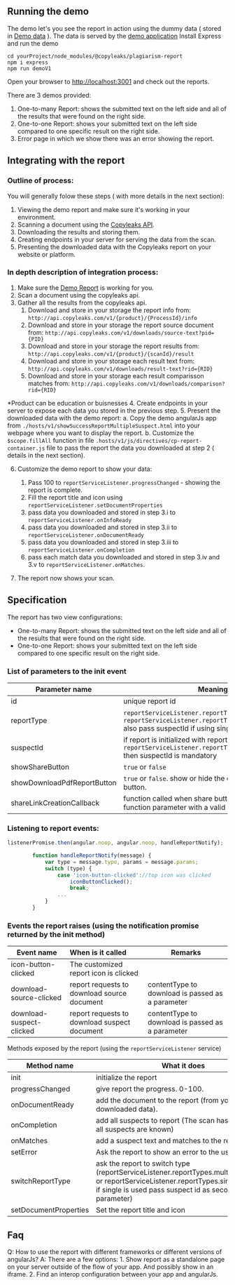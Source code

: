 ## Running the demo
The demo let's you see the report in action using the dummy data ( stored in [Demo data](https://github.com/Copyleaks/plagiarism-report/blob/master/hosts/v1/data/ "v1 demo data") ). The data is served by the  [demo application](https://github.com/Copyleaks/plagiarism-report/blob/master/hosts/v1/demoApp.js/ "v1 demo  app")
Install Express and run the demo
```
cd yourProject/node_modules/@copyleaks/plagiarism-report
npm i express
npm run demoV1
```

Open your browser to [http://localhost:3001](http://localhost:3001 "demo site") and check out the reports.

There are 3 demos provided:
1. One-to-many Report: shows the submitted text on the left side and all of the results that were found on the right side.
2. One-to-one Report: shows your submitted text on the left side compared to one specific result on the right side. 
3. Error page in which we show there was an error showing the report.

## Integrating with the report
### Outline of process:
You will generally folow these steps ( with more details in the next section):
1. Viewing the demo report and make sure it's working in your environment.
2. Scanning a document using the [Copyleaks API](https://api.copyleaks.com "Copyleaks api homepage").
3. Downloading the results and storing them.
4. Creating endpoints in your server for serving the data from the scan.
5. Presenting the downloaded data with the Copyleaks report on your website or platform.

### In depth description of integration process:
1. Make sure the [Demo Report](https://github.com/Copyleaks/plagiarism-report/blob/master/hosts/v1/pages/showSuccessReportMultipleSuspect.html "Demo Report") is working for you.
2. Scan a document using the copyleaks api.
3. Gather all the results from the copyleaks api.
   1. Download and store in your storage the report info from: `http://api.copyleaks.com/v1/{product}/{ProcessId}/info`
   1. Download and store in your storage the report source document from: `http://api.copyleaks.com/v1/downloads/source-text?pid={PID}`
   1. Download and store in your storage the report results from: `http://api.copyleaks.com/v1/{product}/{scanId}/result`
   1. Download and store in your storage each result text from: `http://api.copyleaks.com/v1/downloads/result-text?rid={RID}`
   1. Download and store in your storage each result comparisson matches from: `http://api.copyleaks.com/v1/downloads/comparison?rid={RID}`
	
	
*Product can be education or buisnesses	
4. Create endpoints in your server to expose each data you stored in the previous step.
5. Present the downloaded data with the demo report:
  a. Copy the demo angularJs app from `./hosts/v1/showSuccessReportMultipleSuspect.html` into your webpage where you want to display the report.
  b. Customize the `$scope.fillAll` function in file `.hosts/v1/js/directives/cp-report-container.js` file to pass the report the data you downloaded at step 2 ( details in the next section).

6. Customize the demo report to show your data:
   1. Pass 100 to `reportServiceListener.progressChanged` - showing the report is complete.
   1. Fill the report title and icon using `reportServiceListener.setDocumentProperties`
   1. pass data you downloaded and stored in step 3.i to `reportServiceListener.onInfoReady`
   1. pass data you downloaded and stored in step 3.ii to `reportServiceListener.onDocumentReady`
   1. pass data you downloaded and stored in step 3.iii to `reportServiceListener.onCompletion`
   1. pass each match data you downloaded and stored in step 3.iv and 3.v to `reportServiceListener.onMatches`.

7. The report now shows your scan.
 

## Specification

The report has two view configurations:
* One-to-many Report: shows the submitted text on the left side and all of the results that were found on the right side.
* One-to-one Report: shows your submitted text on the left side compared to one specific result on the right side. 

### List of parameters to the init event

| Parameter name   | Meaning | Remarks |
| ------------- |-------------| -----|
|id| unique report id|
|reportType | `reportServiceListener.reportTypes.singleSuspect` or `reportServiceListener.reportTypes.multipleSuspects` also pass suspectId if using single suspect|
|suspectId | if report is initialized with report type `reportServiceListener.reportTypes.singleSuspect` then suspectId is mandatory
|showShareButton | `true` or `false` | optional
|showDownloadPdfReportButton | `true` or `false`. show or hide the download report button. | optional.
|shareLinkCreationCallback | function called when share button is clicked. resolve function parameter with a valid share link (see demo) |

### Listening to report events:
```javascript
listenerPromise.then(angular.noop, angular.noop, handleReportNotify);

        function handleReportNotify(message) {
            var type = message.type, params = message.params;
            switch (type) {
                case 'icon-button-clicked'://top icon was clicked
                    iconButtonClicked();
                    break;
                ...
            }
        }
```

### Events the report raises (using the notification promise returned by the init method)

| Event name   | When is it called | Remarks |
| ------------- |:-------------| -----|
| icon-button-clicked | The customized report icon is clicked |
| download-source-clicked | report requests to download source document | contentType to download is passed as a parameter
| download-suspect-clicked | report requests to download suspect document | contentType to download is passed as a parameter


Methods exposed by the report (using the `reportServiceListener` service)

| Method name   | What it does  | Remarks |
| ------------- |-------------| -----|
| init | initialize the report |
| progressChanged | give report the progress. 0-100.|
| onDocumentReady | add the document to the report (from your downloaded data).|
| onCompletion | add all suspects to report (The scan has ended and all suspects are known)|
| onMatches | add a suspect text and matches to the report.|
| setError | Ask the report to show an error to the user.|
| switchReportType | ask the report to switch type (reportServiceListener.reportTypes.multipleSuspects or reportServiceListener.reportTypes.singleSuspect, if single is used pass suspect id as second parameter)|
| setDocumentProperties | Set the report title and icon


## Faq
Q: How to use the report with different frameworks or different versions of angularJs?
A: There are a few options:
    1. Show report as a standalone page on your server outside of the flow of your app. And possibly show in an iframe.
    2. Find an interop configuration between your app and angularJs.
